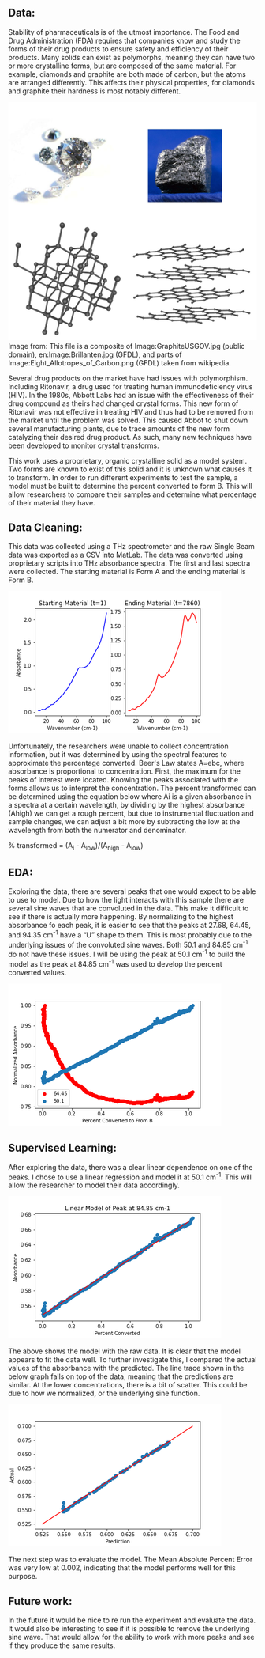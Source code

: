 ## Data: 
Stability of pharmaceuticals is of the utmost importance. The Food and Drug Administration (FDA) requires that companies know and study the forms of their drug products to ensure safety and efficiency of their products. Many solids can exist as polymorphs, meaning they can have two or more crystalline forms, but are composed of the same material. For example, diamonds and graphite are both made of carbon, but the atoms are arranged differently. This affects their physical properties, for diamonds and graphite their hardness is most notably different.

![alt text](https://github.com/michaellaephillips/THzProject/blob/master/Diamond_and_graphite.jpg?raw=true)
Image from: This file is a composite of Image:GraphiteUSGOV.jpg (public domain), en:Image:Brillanten.jpg (GFDL), and parts of Image:Eight_Allotropes_of_Carbon.png (GFDL) taken from wikipedia.

Several drug products on the market have had issues with polymorphism. Including Ritonavir, a drug used for treating human immunodeficiency virus (HIV). In the 1980s, Abbott Labs had an issue with the effectiveness of their drug compound as theirs had changed crystal forms. This new form of Ritonavir was not effective in treating HIV and thus had to be removed from the market until the problem was solved. This caused Abbot to shut down several manufacturing plants, due to trace amounts of the new form catalyzing their desired drug product. As such, many new techniques have been developed to monitor crystal transforms. 

This work uses a proprietary, organic crystalline solid as a model system. Two forms are known to exist of this solid and it is unknown what causes it to transform. In order to run different experiments to test the sample, a model must be built to determine the percent converted to form B. This will allow researchers to compare their samples and determine what percentage of their material they have.


## Data Cleaning: 
This data was collected using a THz spectrometer and the raw Single Beam data was exported as a CSV into MatLab. The data was converted using proprietary scripts into THz absorbance spectra. The first and last spectra were collected. The starting material is Form A and the ending material is Form B.  

![alt text](https://github.com/michaellaephillips/THzProject/blob/master/startend.png?raw=true)

Unfortunately, the researchers were unable to collect concentration information, but it was determined by using the spectral features to approximate the percentage converted. Beer's Law states A=ebc, where absorbance is proportional to concentration. First, the maximum for the peaks of interest were located. Knowing the peaks associated with the forms allows us to interpret the concentration. The percent transformed can be determined using the equation below where Ai is a given absorbance in a spectra at a certain wavelength, by dividing by the highest absorbance (Ahigh) we can get a rough percent, but due to instrumental fluctuation and sample changes, we can adjust a bit more by subtracting the low at the wavelength from both the numerator and denominator. 

% transformed = (A<sub>i</sub> - A<sub>low</sub>)/(A<sub>high</sub> - A<sub>low</sub>)

## EDA: 
Exploring the data, there are several peaks that one would expect to be able to use to model. Due to how the light interacts with this sample there are several sine waves that are convoluted in the data. This make it difficult to see if there is actually more happening. By normalizing to the highest absorbance fo each peak, it is easier to see that the peaks at 27.68, 64.45, and 94.35 cm<sup>-1</sup> have a “U” shape to them. This is most probably due to the underlying issues of the convoluted sine waves. Both 50.1 and 84.85 cm<sup>-1</sup> do not have these issues. I will be using the peak at 50.1 cm<sup>-1</sup> to build the model as the peak at 84.85 cm<sup>-1</sup> was used to develop the percent converted values.

![alt text](https://github.com/michaellaephillips/THzProject/blob/master/normalizedAasfuncofFormB.png?raw=true)

## Supervised Learning: 
After exploring the data, there was a clear linear dependence on one of the peaks. I chose to use a linear regression and model it at 50.1 cm<sup>-1</sup>. This will allow the researcher to model their data accordingly.

![alt text](https://github.com/michaellaephillips/THzProject/blob/master/linearmodel.png?raw=true)

The above shows the model with the raw data. It is clear that the model appears to fit the data well. To further investigate this, I compared the actual values of the absorbance with the predicted. The line trace shown in the below graph falls on top of the data, meaning that the predictions are similar. At the lower concentrations, there is a bit of scatter. This could be due to how we normalized, or the underlying sine function. 

![alt text](https://github.com/michaellaephillips/THzProject/blob/master/ActualVsPrediction.png?raw=true)

The next step was to evaluate the model. The Mean Absolute Percent Error was very low at 0.002, indicating that the model performs well for this purpose.

## Future work: 
In the future it would be nice to re run the experiment and evaluate the data. It would also be interesting to see if it is possible to remove the underlying sine wave. That would allow for the ability to work with more peaks and see if they produce the same results.

